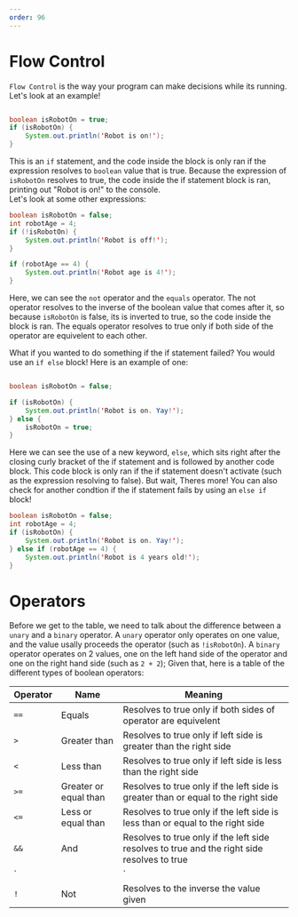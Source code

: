 ```yaml
---
order: 96
---
```

# Flow Control
`Flow Control` is the way your program can make decisions while its running. Let's look at an example!

```java

boolean isRobotOn = true; 
if (isRobotOn) {
    System.out.println('Robot is on!');
}

``` 

This is an `if` statement, and the code inside the block is only ran if the expression resolves to `boolean` value that is true. Because the expression of `isRobotOn` resolves to true, the code inside the if statement block is ran, printing out "Robot is on!" to the console.  
Let's look at some other expressions:
```java
boolean isRobotOn = false;
int robotAge = 4;
if (!isRobotOn) {
    System.out.println('Robot is off!');
}

if (robotAge == 4) {
    System.out.println('Robot age is 4!');
}

```
Here, we can see the `not` operator and the `equals` operator. The not operator resolves to the inverse of the boolean value that comes after it, so because `isRobotOn` is false, its is inverted to true, so the code inside the block is ran. The equals operator resolves to true only if both side of the operator are equivelent to each other.  

What if you wanted to do something if the if statement failed?
You would use an `if else` block!
Here is an example of one:

```java

boolean isRobotOn = false;

if (isRobotOn) {
    System.out.println('Robot is on. Yay!');
} else {
    isRobotOn = true;
}

```

Here we can see the use of a new keyword, `else`, which sits right after the closing curly bracket of the if statement and is followed by another code block. This code block is only ran if the if statement doesn't activate (such as the expression resolving to false). But wait, Theres more! You can also check for another condtion if the if statement fails by using an `else if` block!

```java
boolean isRobotOn = false;
int robotAge = 4;
if (isRobotOn) {
    System.out.println('Robot is on. Yay!');
} else if (robotAge == 4) {
    System.out.println('Robot is 4 years old!');
}

```

# Operators 
Before we get to the table, we need to talk about the difference between a `unary` and a `binary` operator.
A `unary` operator only operates on one value, and the value usally proceeds the operator (such as `!isRobotOn`).
A `binary` operator operates on 2 values, one on the left hand side of the operator and one on the right hand side (such as `2 + 2`);
Given that, here is a table of the different types of boolean operators:

Operator | Name | Meaning
--- | --- | ---
`==` | Equals | Resolves to true only if both sides of operator are equivelent
`>` | Greater than | Resolves to true only if left side is greater than the right side
`<` | Less than | Resolves to true only if left side is less than the right side
`>=` | Greater or equal than | Resolves to true only if the left side is greater than or equal to the right side
`<=` | Less or equal than | Resolves to true only if the left side is less than or equal to the right side
`&&` | And | Resolves to true only if the left side resolves to true and the right side resolves to true
`||` | Or | Resolves to true if the left side resolves to true or the right side resolves to true.
`!` | Not | Resolves to the inverse the value given